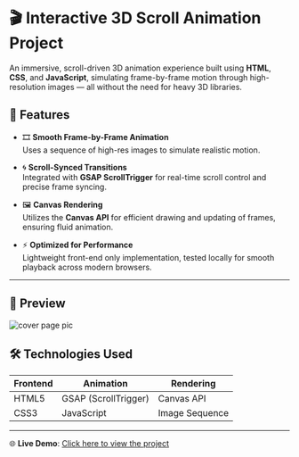 # 🎬 Interactive 3D Scroll Animation Project

An immersive, scroll-driven 3D animation experience built using **HTML**, **CSS**, and **JavaScript**, simulating frame-by-frame motion through high-resolution images — all without the need for heavy 3D libraries.

## 🚀 Features

- 🎞️ **Smooth Frame-by-Frame Animation**  
  Uses a sequence of high-res images to simulate realistic motion.

- 🌀 **Scroll-Synced Transitions**  
  Integrated with **GSAP ScrollTrigger** for real-time scroll control and precise frame syncing.

- 🖼️ **Canvas Rendering**  
  Utilizes the **Canvas API** for efficient drawing and updating of frames, ensuring fluid animation.

- ⚡ **Optimized for Performance**  
  Lightweight front-end only implementation, tested locally for smooth playback across modern browsers.

---

## 📸 Preview

![cover page pic](https://github.com/user-attachments/assets/f5baaa9c-0a92-42a7-8713-4fd6ac3c8935)

## 🛠️ Technologies Used

| Frontend | Animation | Rendering |
|----------|-----------|-----------|
| HTML5 | GSAP (ScrollTrigger) | Canvas API |
| CSS3 | JavaScript | Image Sequence |

---

🌐 **Live Demo**: [Click here to view the project](https://interactive-3d-scroll-animation.netlify.app/)


